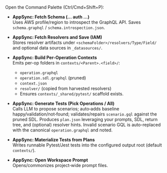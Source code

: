 Open the Command Palette (Ctrl/Cmd+Shift+P):

- **AppSync: Fetch Schema (… auth …)**  
  Uses AWS profile/region to introspect the GraphQL API.
  Saves `schema.graphql` / `schema.introspection.json`.

- **AppSync: Fetch Resolvers and Save (IAM)**  
  Stores resolver artifacts under `<schemaFolder>/resolvers/Type/Field/` and optional data sources in `_datasources/`.

- **AppSync: Build Per-Operation Contexts**  
  Emits per-op folders in `contexts/<Parent>.<field>/`:
  - `operation.graphql`
  - `operation.sdl.graphql` (pruned)
  - `context.json`
  - `resolver/` (copied from harvested resolvers)
  - Ensures `contexts/_shared/pytest/` scaffold exists.

- **AppSync: Generate Tests (Pick Operations / All)**  
  Calls LLM to propose scenarios; auto‑adds baseline happy/validation/not‑found; validates/repairs `scenario.gql` against the pruned SDL.
  Produces `plan.json` leveraging your prompts, SDL, return tree, and (optional) resolver hints. Invalid scenario GQL is auto-replaced with the canonical `operation.graphql` and noted.

- **AppSync: Materialize Tests from Plans**  
  Writes runnable Pytest/Jest tests into the configured output root (default `contexts/`).

- **AppSync: Open Workspace Prompt**\
  Opens/commonizes project‑wide prompt files.